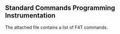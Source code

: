 ## Standard Commands Programming Instrumentation

The attached file contains a list of F4T commands. 
